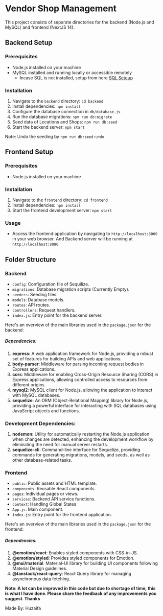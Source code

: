 
# Vendor Shop Management

This project consists of separate directories for the backend (Node.js and MySQL) and frontend (NextJS 14).

## Backend Setup

### Prerequisites
- Node.js installed on your machine
- MySQL installed and running locally or accessible remotely
  - Incase SQL is not installed, setup from here [SQL Seteup](https://github.com/mHuzefa/ecommerce_website/blob/main/sql_setup.md)


### Installation
1. Navigate to the `backend` directory: `cd backend`
2. Install dependencies: `npm install`
3. Configure the database connection in `db/database.js`
4. Run the database migrations: `npm run db:migrate`
5. Seed data of Locations and Shops: `npm run db:seed`
6. Start the backend server: `npm start`

Note: Undo the seeding by `npm run db:seed:undo`
## Frontend Setup

### Prerequisites
- Node.js installed on your machine

### Installation
1. Navigate to the `frontend` directory: `cd frontend`
2. Install dependencies: `npm install`
3. Start the frontend development server: `npm start`

### Usage
- Access the frontend application by navigating to `http://localhost:3000` in your web browser. And Backend server will be running at `http://localhost:8080`

## Folder Structure

### Backend
- `config`: Configuration file of Sequilize.
- `migrations`: Database migration scripts (Currently Empty).
- `seeders`: Seeding files
- `models`: Database models.
- `routes`: API routes.
- `controllers`: Request handlers.
- `index.js`: Entry point for the backend server.

Here's an overview of the main libraries used in the `package.json` for the backend:

##### Dependencies:
1. **express**: A web application framework for Node.js, providing a robust set of features for building APIs and web applications.
2. **body-parser**: Middleware for parsing incoming request bodies in Express applications.
3. **cors**: Middleware for enabling Cross-Origin Resource Sharing (CORS) in Express applications, allowing controlled access to resources from different origins.
4. **mysql2**: MySQL client for Node.js, allowing the application to interact with MySQL databases.
5. **sequelize**: An ORM (Object-Relational Mapping) library for Node.js, providing a powerful interface for interacting with SQL databases using JavaScript objects and functions.

### Development Dependencies:
1. **nodemon**: Utility for automatically restarting the Node.js application when changes are detected, enhancing the development workflow by eliminating the need for manual server restarts.
2. **sequelize-cli**: Command-line interface for Sequelize, providing commands for generating migrations, models, and seeds, as well as other database-related tasks.

### Frontend
- `public`: Public assets and HTML template.
 - `components`: Reusable React components.
 - `pages`: Individual pages or views.
 - `services`: Backend API service functions.
 - `context`: Handling Global States
 - `App.js`: Main component.
 - `index.js`: Entry point for the frontend application.

Here's an overview of the main libraries used in the `package.json` for the frontend:
##### Dependencies:
1. **@emotion/react**: Enables styled components with CSS-in-JS.
2. **@emotion/styled**: Provides styled components for Emotion.
3. **@mui/material**: Material-UI library for building UI components following Material Design guidelines.
4. **@tanstack/react-query**: React Query library for managing asynchronous data fetching.


**Note: A lot can be improved in this code but due to shortage of time, this is what I have done. Please share the feedback of any improvements you suggest. Thanks**

Made By: Huzaifa
